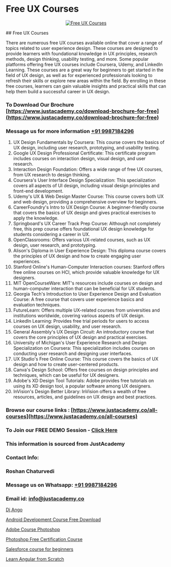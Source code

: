 # Free UX Courses

<p align="center">
  <a href="https://justacademy.co/all-courses">
    <img src="https://i.ibb.co/P5KtSQ2/ui-ux.png" alt="Free UX Courses">
  </a>
</p>
## Free UX Courses

There are numerous free UX courses available online that cover a range of topics related to user experience design. These courses are designed to provide learners with foundational knowledge in UX principles, research methods, design thinking, usability testing, and more. Some popular platforms offering free UX courses include Coursera, Udemy, and LinkedIn Learning. These courses are a great way for beginners to get started in the field of UX design, as well as for experienced professionals looking to refresh their skills or explore new areas within the field. By enrolling in these free courses, learners can gain valuable insights and practical skills that can help them build a successful career in UX design.
### To Download Our Brochure [https://www.justacademy.co/download-brochure-for-free](https://www.justacademy.co/download-brochure-for-free)
### Message us for more information [+91 9987184296](https://api.whatsapp.com/send?phone=919987184296)
1) UX Design Fundamentals by Coursera: This course covers the basics of UX design, including user research, prototyping, and usability testing.
2) Google UX Design Professional Certificate: This certificate program includes courses on interaction design, visual design, and user research. 
3) Interaction Design Foundation: Offers a wide range of free UX courses, from UX research to design thinking.
4) Coursera's User Interface Design Specialization: This specialization covers all aspects of UI design, including visual design principles and front-end development.
5) Udemy's UX & Web Design Master Course: This course covers both UX and web design, providing a comprehensive overview for beginners.
6) CareerFoundry's Intro to UX Design Course: A beginner-friendly course that covers the basics of UX design and gives practical exercises to apply the knowledge.
7) Springboard's UX Career Track Prep Course: Although not completely free, this prep course offers foundational UX design knowledge for students considering a career in UX.
8) OpenClassrooms: Offers various UX-related courses, such as UX design, user research, and prototyping.
9) Alison's Diploma in User Experience Design: This diploma course covers the principles of UX design and how to create engaging user experiences.
10) Stanford Online's Human-Computer Interaction courses: Stanford offers free online courses on HCI, which provide valuable knowledge for UX designers.
11) MIT OpenCourseWare: MIT's resources include courses on design and human-computer interaction that can be beneficial for UX students.
12) Georgia Tech's Introduction to User Experience Design and Evaluation Course: A free course that covers user experience basics and evaluation techniques.
13) FutureLearn: Offers multiple UX-related courses from universities and institutions worldwide, covering various aspects of UX design.
14) LinkedIn Learning: Provides free trial periods for users to access courses on UX design, usability, and user research.
15) General Assembly's UX Design Circuit: An introductory course that covers the core principles of UX design and practical exercises.
16) University of Michigan's User Experience Research and Design Specialization on Coursera: This specialization includes courses on conducting user research and designing user interfaces.
17) UX Studio's Free Online Course: This course covers the basics of UX design and how to create user-centered products.
18) Canva's Design School: Offers free courses on design principles and techniques, which can be useful for UX designers.
19) Adobe's XD Design Tool Tutorials: Adobe provides free tutorials on using its XD design tool, a popular software among UX designers.
20) InVision's Design Better Library: InVision offers a wealth of free resources, articles, and guidelines on UX design and best practices.

### Browse our course links : [https://www.justacademy.co/all-courses](https://www.justacademy.co/all-courses) 
### To Join our FREE DEMO Session - [Click Here](https://www.justacademy.co/register-for-course-demo)


### This information is sourced from JustAcademy
### Contact Info:
### Roshan Chaturvedi
### Message us on Whatsapp: [+91 9987184296](https://api.whatsapp.com/send?phone=919987184296)
### Email id: [info@justacademy.co](mailto:info@justacademy.co)
                
[Dj Ango](https://www.linkedin.com/pulse/dj-ango-justacademy-hyderabad-juncc?trackingId=N3cVZJ57vcW8Ef8Yoq5LHg%3D%3D&lipi=urn%3Ali%3Apage%3Ad_flagship3_company_admin%3BIgbA%2F28BQMiUW8Q%2FkWRJzw%3D%3D)

[Android Development Course Free Download](https://www.linkedin.com/pulse/android-development-course-free-download-justacademy-sunnyvale-1hryc/)

[Adobe Course Photoshop](https://medium.com/@surajvaishnav5015/adobe-course-photoshop-5e7785c0d70c)

[Photoshop Free Certification Course](https://medium.com/@AkashSingh2052/photoshop-free-certification-course-e78455f2fa9b)

[Salesforce course for beginners](https://justacademyin.github.io/justacademy/salesforce-course-for-beginners)

[Learn Angular from Scratch](https://justacademyin.github.io/justacademy/learn-angular-from-scratch)

